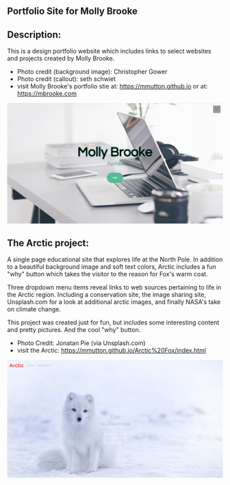 ## Portfolio Site for Molly Brooke

## Description:

This is a design portfolio website which includes links to select websites and projects created by Molly Brooke.  
 
* Photo credit (background image): Christopher Gower
* Photo credit (callout): seth schwiet
* visit Molly Brooke's portfolio stie at: https://mmutton.github.io or at: https://mbrooke.com

![Portfoli](/img/MBrookeScreenshot_1.1.png)

## The Arctic project: 
A single page educational site that explores life at the North Pole.
In addition to a beautiful background image and soft text colors, Arctic includes a fun "why" button which takes the visitor to the reason for Fox's warm coat.

Three dropdown menu items reveal links to web sources pertaining to life in the Arctic region. Including a conservation site, the image sharing site, Unsplash.com for a look at additional arctic images, and finally NASA's take on climate change.

This project was created just for fun, but includes some interesting content and pretty pictures. And the cool "why" button.

* Photo Credit: Jonatan Pie (via Unsplash.com)
* visit the Arctic: https://mmutton.github.io/Arctic%20Fox/index.html 

![Arctic](/img/ArcticFoxScreenshot.png)
